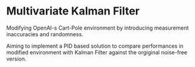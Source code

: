 # Multivariate Kalman Filter

Modifying OpenAI-s Cart-Pole environment by introducing measurement inaccuracies and randomness. 

Aiming to implement a PID based solution to compare performances in modified environment with Kalman Filter against the orgiginal noise-free version.
